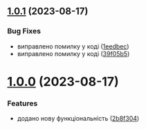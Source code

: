 ## [1.0.1](https://github.com/ecxluer/main_1/compare/v1.0.0...v1.0.1) (2023-08-17)


### Bug Fixes

* виправлено помилку у коді ([1eedbec](https://github.com/ecxluer/main_1/commit/1eedbec35d49170022fcdb7ae8fcea1c93de4d36))
* виправлено помилку у коді ([39f05b5](https://github.com/ecxluer/main_1/commit/39f05b5f196b069ad7cf4f10fa2a25d7655b6a5a))

# [1.0.0](https://github.com/ecxluer/main_1/compare/2b8f304c176cd9363efc11035879d475085e0052...v1.0.0) (2023-08-17)


### Features

* додано нову функціональність ([2b8f304](https://github.com/ecxluer/main_1/commit/2b8f304c176cd9363efc11035879d475085e0052))
